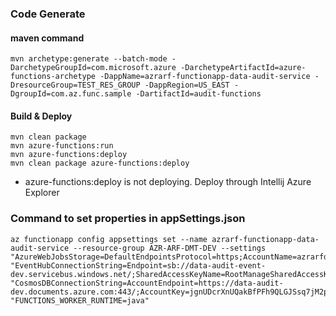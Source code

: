 ### Code Generate
#### maven command
````shell
mvn archetype:generate --batch-mode -DarchetypeGroupId=com.microsoft.azure -DarchetypeArtifactId=azure-functions-archetype -DappName=azrarf-functionapp-data-audit-service -DresourceGroup=TEST_RES_GROUP -DappRegion=US_EAST -DgroupId=com.az.func.sample -DartifactId=audit-functions
````
#### Build & Deploy

```shell
mvn clean package
mvn azure-functions:run
mvn azure-functions:deploy
mvn clean package azure-functions:deploy
```
- azure-functions:deploy is not deploying. Deploy through Intellij Azure Explorer

### Command to set properties in appSettings.json
````shell
az functionapp config appsettings set --name azrarf-functionapp-data-audit-service --resource-group AZR-ARF-DMT-DEV --settings "AzureWebJobsStorage=DefaultEndpointsProtocol=https;AccountName=azrarfdmtdevstorage;AccountKey=JDF7aGyJE4Kv+FvyxRK96/CqaOP3B/gNKwjHgG0B5YvDPwmrOVVVd2f/qmkupOiaj0/p8BlpbQ30dAgy2nDN6w==;EndpointSuffix=core.windows.net" "EventHubConnectionString=Endpoint=sb://data-audit-event-dev.servicebus.windows.net/;SharedAccessKeyName=RootManageSharedAccessKey;SharedAccessKey=Ozb2H1gSck+IaJ4ef/HH7w/JO2MiSY+p4vAE7g7sZyQ="  "CosmosDBConnectionString=AccountEndpoint=https://data-audit-dev.documents.azure.com:443/;AccountKey=jgnUDcrXnUQakBfPFh9QLGJSsq7jM2p7KfhYj2sjh7Dwhu1hzFVMOZWTm5N1xDiNvtFCB0mXSYDgS90eW8W1Bw==" "FUNCTIONS_WORKER_RUNTIME=java"
````